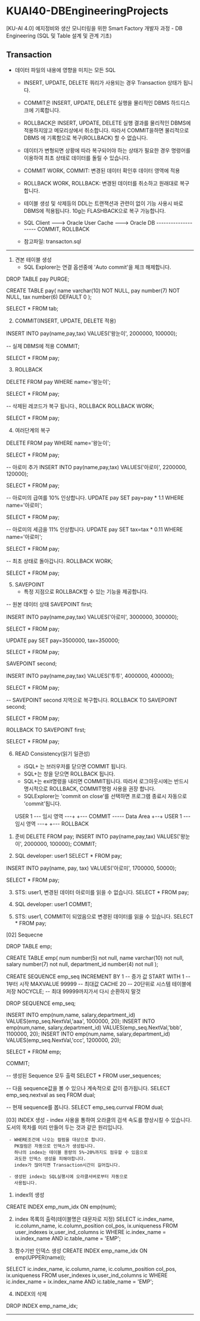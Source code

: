 # KUAI40-DBEngineeringProjects
[KU-AI 4.0] 예지정비와 생산 모니터링을 위한 Smart Factory 개발자 과정 - DB Engineering (SQL 및 Table 설계 및 관계 기초)

## Transaction
- 데이터 파일의 내용에 영향을 미치는 모든 SQL

   - INSERT, UPDATE, DELETE 쿼리가 사용되는 경우 Transaction
     상태가 됩니다.

   - COMMIT은 INSERT, UPDATE, DELETE 실행을 물리적인 DBMS 하드디스크에 기록합니다.

   - ROLLBACK은 INSERT, UPDATE, DELETE 실행 결과를 물리적인 DBMS에 적용하지않고
     메모리상에서 취소합니다. 따라서 COMMIT을하면 물리적으로 DBMS 에 기록함으로
     복구(ROLLBACK) 할 수 없습니다.

   - 데이터가 변형되면 상황에 따라 복구되어야 하는 상태가 필요한 경우
     명령어를 이용하여 최초 상태로 데이터를 돌릴 수 있습니다.

   - COMMIT WORK, COMMIT: 변경된 데이터 확인후 데이터 영역에 적용

   - ROLLBACK WORK, ROLLBACK: 변경된 데이터를 취소하고 원래대로
     복구합니다.

   - 테이블 생성 및 삭제등의 DDL는 트랜잭션과 관련이 없이 기능 사용시 바로
     DBMS에 적용됩니다. 10g는 FLASHBACK으로 복구 가능합니다.

   - SQL Client ---> Oracle User Cache ---> Oracle DB
                          --------------------
                          COMMIT, ROLLBACK
  - 참고파일: transacton.sql

---
1. 견본 테이블 생성
   - SQL Explorer는 연결 옵션중에 'Auto commit'을
     체크 해제합니다.

DROP TABLE pay PURGE;

CREATE TABLE pay(
    name varchar(10) NOT NULL,
    pay  number(7)   NOT NULL,
    tax  number(6)   DEFAULT 0
);

SELECT * FROM tab;


2. COMMIT(INSERT, UPDATE, DELETE 적용)

INSERT INTO pay(name,pay,tax) VALUES('왕눈이', 2000000, 100000);

-- 실제 DBMS에 적용
COMMIT;

SELECT * FROM pay;


3. ROLLBACK

DELETE FROM pay WHERE name='왕눈이';

SELECT * FROM pay;

-- 삭제된 레코드가 복구 됩니다., ROLLBACK
ROLLBACK WORK;

SELECT * FROM pay;



4. 여러단계의 복구

DELETE FROM pay WHERE name='왕눈이';

SELECT * FROM pay;


-- 아로미 추가
INSERT INTO pay(name,pay,tax) VALUES('아로미', 2200000, 120000);

SELECT * FROM pay;


-- 아로미의 급여를 10% 인상합니다.
UPDATE pay SET pay=pay * 1.1 WHERE name='아로미';

SELECT * FROM pay;


-- 아로미의 세금을 11% 인상합니다.
UPDATE pay SET tax=tax * 0.11 WHERE name='아로미';

SELECT * FROM pay;


-- 최초 상태로 돌아갑니다.
ROLLBACK WORK;

SELECT * FROM pay;


5. SAVEPOINT
   - 특정 지점으로 ROLLBACK할 수 있는 기능을 제공합니다.

-- 원본 데이터 상태
SAVEPOINT first;

INSERT INTO pay(name,pay,tax) VALUES('아로미', 3000000, 300000);

SELECT * FROM pay;


UPDATE pay SET pay=3500000, tax=350000;

SELECT * FROM pay;

SAVEPOINT second;


INSERT INTO pay(name,pay,tax) VALUES('투투', 4000000, 400000);

SELECT * FROM pay;

-- SAVEPOINT second 지역으로 복구합니다.
ROLLBACK TO SAVEPOINT second;

SELECT * FROM pay;


ROLLBACK TO SAVEPOINT first;

SELECT * FROM pay;


6. READ Consistency(읽기 일관성)
   - iSQL+ 는 브러우저를 닫으면 COMMIT 됩니다.
   - SQL+는 창을 닫으면 ROLLBACK 됩니다.
   - SQL+는 exit명령을 내리면 COMMIT됩니다.
     따라서 로그아웃시에는 반드시 명시적으로 ROLLBACK, COMMIT명령
     사용을 권장 합니다.
   - SQLExplorer는 'commit on close'를 선택하면
     프로그램 종료시 자동으로 'commit'됩니다.


   USER 1 --- 임시 영역 ---+   +--- COMMIT  ----- Data Area
                                     +--+
   USER 1 --- 임시 영역 ---+   +--- ROLLBACK

1)  준비
DELETE FROM pay;
INSERT INTO pay(name,pay,tax) VALUES('왕눈이', 2000000, 100000);
COMMIT;

2) SQL developer: user1
SELECT * FROM pay;

INSERT INTO pay(name, pay, tax) VALUES('아로미', 1700000, 50000);

SELECT * FROM pay;

3) STS: user1, 변경된 데이터 아로미를 읽을 수 없습니다.
SELECT * FROM pay;


4) SQL developer: user1
COMMIT;

5) STS: user1, COMMIT이 되었음으로 변경된 데이터를 읽을 수 있습니다.
SELECT * FROM pay;



    
[02] Sequecne

DROP TABLE emp;

CREATE TABLE emp(
    num           number(5)   not null,
    name          varchar(10) not null,
    salary        number(7)   not null,
    department_id number(4)   not null
);

CREATE SEQUENCE emp_seq
    INCREMENT BY 1      -- 증가 값
    START WITH   1      -- 1부터 시작
    MAXVALUE     99999  -- 최대값
    CACHE 20            -- 20단위로 시스템 테이블에 저장
    NOCYCLE;            -- 최대 99999까지가서 다시 순환하지 말것


DROP SEQUENCE emp_seq;


INSERT INTO emp(num,name, salary,department_id)
VALUES(emp_seq.NextVal,'aaa', 1000000, 20);
INSERT INTO emp(num,name, salary,department_id)
VALUES(emp_seq.NextVal,'bbb', 1100000, 20);
INSERT INTO emp(num,name, salary,department_id)
VALUES(emp_seq.NextVal,'ccc', 1200000, 20);

SELECT * FROM emp;


COMMIT;


-- 생성된 Sequence 모두 출력
SELECT *
FROM user_sequences;

-- 다음 sequence값을 볼 수 있으나 계속적으로 값이 증가됩니다.
SELECT emp_seq.nextval as seq FROM dual;

-- 현재 sequence를 봅니다.
SELECT emp_seq.currval FROM dual;



[03] INDEX 생성
     - index 사용을 통하여 오라클의 검색 속도를 향상시킬 수 있습니다.
       도서의 목차를 미리 만들어 두는 것과 같은 원리입니다.

     - WHERE조건에 나오는 컬럼을 대상으로 합니다.
       PK컬럼은 자동으로 인덱스가 생성됩니다.
       하나의 index는 테이블 용량의 5%~20%까지도 점유할 수 있음으로
       과도한 인덱스 생성을 피해야합니다.
       index가 많아지면 Transaction시간이 길어집니다.

     - 생성된 index는 SQL실행시에 오라클서버로부터 자동으로
       사용됩니다.


1. index의 생성

CREATE INDEX emp_num_idx
ON emp(num);


2. index 목록의 출력(테이블명은 대문자로 지정)
SELECT ic.index_name, ic.column_name,
       ic.column_position col_pos, ix.uniqueness
FROM user_indexes ix,user_ind_columns ic
WHERE ic.index_name = ix.index_name
AND ic.table_name = 'EMP';


3. 함수기반 인덱스 생성
CREATE INDEX emp_name_idx
ON emp(UPPER(name));

SELECT ic.index_name, ic.column_name,
       ic.column_position col_pos, ix.uniqueness
FROM user_indexes ix,user_ind_columns ic
WHERE ic.index_name = ix.index_name
AND ic.table_name = 'EMP';


4. INDEX의 삭제

DROP INDEX emp_name_idx;


-------------------------------------------------------------------------------------
